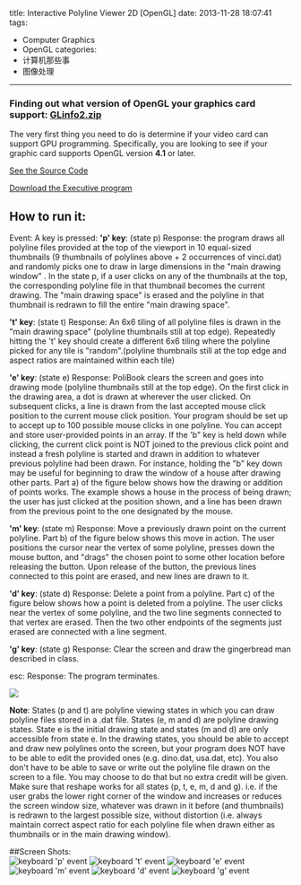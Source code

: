 title: Interactive Polyline Viewer 2D [OpenGL]
date: 2013-11-28 18:07:41
tags:
  - Computer Graphics
  - OpenGL
categories:
  - 计算机那些事
  - 图像处理
---
### Finding out what version of OpenGL your graphics card support: [GLinfo2.zip](/demo/ComputerGraphics/GLinfo2.zip)
The very first thing you need to do is determine if your video card can support GPU programming. Specifically, you are looking to see if your graphic card supports OpenGL version **4.1** or later.

[See the Source Code](https://github.com/zhouhao/CS543-Computer-Graphics-Course-Project/tree/master/HW1)

[Download the Executive program](/demo/ComputerGraphics/Interactive_Polyline_Viewer_2D.zip)
<!-- more -->
## How to run it:
Event: A key is pressed:
**'p' key**: (state p) Response: the program draws all polyline files provided at the top of the viewport in 10 equal-sized thumbnails (9 thumbnails of polylines above + 2 occurrences of vinci.dat) and randomly picks one to draw in large dimensions in the "main drawing window" . In the state p, if a user clicks on any of the thumbnails at the top, the corresponding polyline file in that thumbnail becomes the current drawing. The "main drawing space" is erased and the polyline in that thumbnail is redrawn to fill the entire "main drawing space".

**'t' key**: (state t) Response: An 6x6 tiling of all polyline files is drawn in the "main drawing space" (polyline thumbnails still at top edge). Repeatedly hitting the 't' key should create a different 6x6 tiling where the polyline picked for any tile is "random".(polyline thumbnails still at the top edge and aspect ratios are maintained within each tile)

**'e' key**: (state e) Response: PoliBook clears the screen and goes into drawing mode (polyline thumbnails still at the top edge). On the first click in the drawing area, a dot is drawn at wherever the user clicked. On subsequent clicks, a line is drawn from the last accepted mouse click position to the current mouse click position. Your program should be set up to accept up to 100 possible mouse clicks in one polyline. You can accept and store user-provided points in an array. If the 'b" key is held down while clicking, the current click point is NOT joined to the previous click point and instead a fresh polyline is started and drawn in addition to whatever previous polyline had been drawn. For instance, holding the "b" key down may be useful for beginning to draw the window of a house after drawing other parts. Part a) of the figure below shows how the drawing or addition of points works. The example shows a house in the process of being drawn; the user has just clicked at the position shown, and a line has been drawn from the previous point to the one designated by the mouse.

**'m' key**: (state m) Response: Move a previously drawn point on the current polyline. Part b) of the figure below shows this move in action. The user positions the cursor near the vertex of some polyline, presses down the mouse button, and "drags" the chosen point to some other location before releasing the button. Upon release of the button, the previous lines connected to this point are erased, and new lines are drawn to it.

**'d' key**: (state d) Response: Delete a point from a polyline. Part c) of the figure below shows how a point is deleted from a polyline. The user clicks near the vertex of some polyline, and the two line segments connected to that vertex are erased. Then the two other endpoints of the segments just erased are connected with a line segment.

**'g' key**: (state g) Response: Clear the screen and draw the gingerbread man described in class.

esc: Response: The program terminates.

![](/img/blog/OpenGL/polyline_drawing.jpg)

**Note**: States (p and t) are polyline viewing states in which you can draw polyline files stored in a .dat file. States (e, m and d) are polyline drawing states. State e is the initial drawing state and states (m and d) are only accessible from state e. In the drawing states, you should be able to accept and draw new polylines onto the screen, but your program does NOT have to be able to edit the provided ones (e.g. dino.dat, usa.dat, etc). You also don't have to be able to save or write out the polyline file drawn on the screen to a file. You may choose to do that but no extra credit will be given. Make sure that reshape works for all states (p, t, e, m, d and g). i.e. if the user grabs the lower right corner of the window and increases or reduces the screen window size, whatever was drawn in it before (and thumbnails) is redrawn to the largest possible size, without distortion (i.e. always maintain correct aspect ratio for each polyline file when drawn either as thumbnails or in the main drawing window).

##Screen Shots:  
![keyboard 'p' event](/img/blog/OpenGL/hw1/1.PNG "keyboard 'p' event")
![keyboard 't' event](/img/blog/OpenGL/hw1/2.PNG "keyboard 't' event")
![keyboard 'e' event](/img/blog/OpenGL/hw1/3.PNG "keyboard 'e' event")
![keyboard 'm' event](/img/blog/OpenGL/hw1/4.PNG "keyboard 'm' event")
![keyboard 'd' event](/img/blog/OpenGL/hw1/5.PNG "keyboard 'd' event")
![keyboard 'g' event](/img/blog/OpenGL/hw1/6.PNG "keyboard 'g' event")
